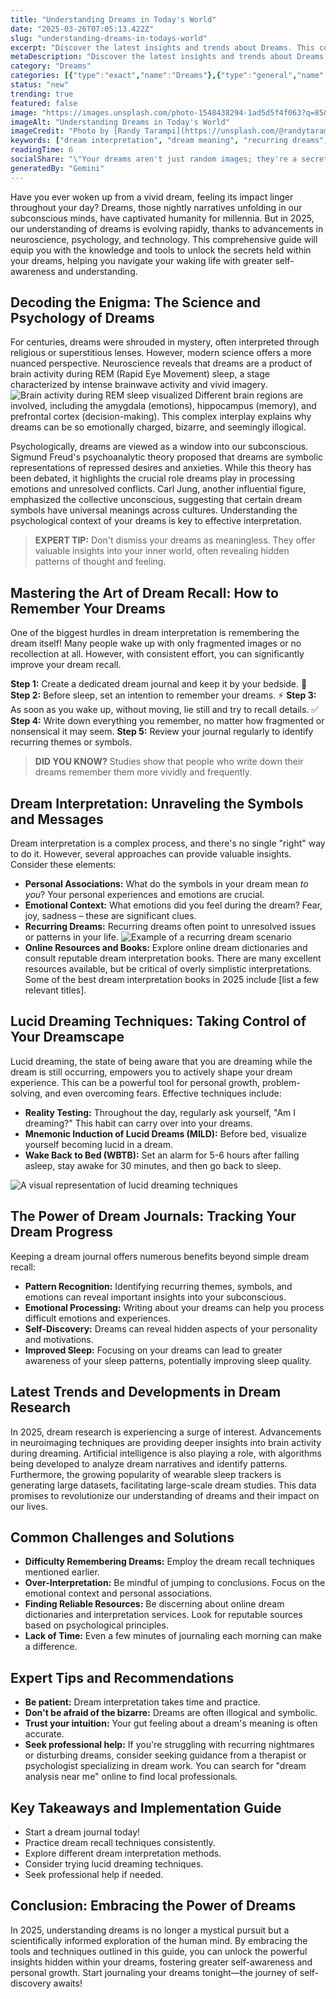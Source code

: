 ```yaml
---
title: "Understanding Dreams in Today's World"
date: "2025-03-26T07:05:13.422Z"
slug: "understanding-dreams-in-todays-world"
excerpt: "Discover the latest insights and trends about Dreams. This comprehensive guide covers everything you need to know about Dreams in 2025."
metaDescription: "Discover the latest insights and trends about Dreams. This comprehensive guide covers everything you need to know about Dreams in 2025."
category: "Dreams"
categories: [{"type":"exact","name":"Dreams"},{"type":"general","name":"Psychology"},{"type":"medium","name":"Cognitive Science"},{"type":"specific","name":"Sleep Research"},{"type":"niche","name":"Dream Interpretation"}]
status: "new"
trending: true
featured: false
image: "https://images.unsplash.com/photo-1548438294-1ad5d5f4f063?q=85&w=1200&fit=max&fm=webp&auto=compress"
imageAlt: "Understanding Dreams in Today's World"
imageCredit: "Photo by [Randy Tarampi](https://unsplash.com/@randytarampi) on Unsplash"
keywords: ["dream interpretation", "dream meaning", "recurring dreams", "lucid dreaming techniques", "dream journal benefits", "how to remember dreams", "dream symbols dictionary", "online dream analysis", "best dream interpretation books", "dream analysis near me"]
readingTime: 6
socialShare: "\"Your dreams aren't just random images; they're a secret language your subconscious uses to communicate. Learning to understand this language can transform your life.\""
generatedBy: "Gemini"
---
```




Have you ever woken up from a vivid dream, feeling its impact linger throughout your day?  Dreams, those nightly narratives unfolding in our subconscious minds, have captivated humanity for millennia.  But in 2025, our understanding of dreams is evolving rapidly, thanks to advancements in neuroscience, psychology, and technology. This comprehensive guide will equip you with the knowledge and tools to unlock the secrets held within your dreams, helping you navigate your waking life with greater self-awareness and understanding.

## Decoding the Enigma: The Science and Psychology of Dreams

For centuries, dreams were shrouded in mystery, often interpreted through religious or superstitious lenses.  However, modern science offers a more nuanced perspective.  Neuroscience reveals that dreams are a product of brain activity during REM (Rapid Eye Movement) sleep, a stage characterized by intense brainwave activity and vivid imagery.  ![Brain activity during REM sleep visualized](https://images.unsplash.com/photo-1536893827774-411e1dc7c902?q=85&w=1200&fit=max&fm=webp&auto=compress)  Different brain regions are involved, including the amygdala (emotions), hippocampus (memory), and prefrontal cortex (decision-making).  This complex interplay explains why dreams can be so emotionally charged, bizarre, and seemingly illogical.

Psychologically, dreams are viewed as a window into our subconscious.  Sigmund Freud's psychoanalytic theory proposed that dreams are symbolic representations of repressed desires and anxieties.  While this theory has been debated, it highlights the crucial role dreams play in processing emotions and unresolved conflicts. Carl Jung, another influential figure, emphasized the collective unconscious, suggesting that certain dream symbols have universal meanings across cultures.  Understanding the psychological context of your dreams is key to effective interpretation.

> **EXPERT TIP:** Don't dismiss your dreams as meaningless.  They offer valuable insights into your inner world, often revealing hidden patterns of thought and feeling.

## Mastering the Art of Dream Recall: How to Remember Your Dreams

One of the biggest hurdles in dream interpretation is remembering the dream itself!  Many people wake up with only fragmented images or no recollection at all.  However, with consistent effort, you can significantly improve your dream recall.

**Step 1:**  Create a dedicated dream journal and keep it by your bedside. 🔑
**Step 2:**  Before sleep, set an intention to remember your dreams. ⚡
**Step 3:**  As soon as you wake up, without moving, lie still and try to recall details.  ✅
**Step 4:**  Write down everything you remember, no matter how fragmented or nonsensical it may seem.
**Step 5:**  Review your journal regularly to identify recurring themes or symbols.

> **DID YOU KNOW?**  Studies show that people who write down their dreams remember them more vividly and frequently.

## Dream Interpretation: Unraveling the Symbols and Messages

Dream interpretation is a complex process, and there's no single "right" way to do it.  However, several approaches can provide valuable insights.  Consider these elements:

* **Personal Associations:**  What do the symbols in your dream mean *to you*?  Your personal experiences and emotions are crucial.
* **Emotional Context:**  What emotions did you feel during the dream?  Fear, joy, sadness – these are significant clues.
* **Recurring Dreams:**  Recurring dreams often point to unresolved issues or patterns in your life.  ![Example of a recurring dream scenario](https://images.unsplash.com/photo-1570050785780-3c79854c7813?q=85&w=1200&fit=max&fm=webp&auto=compress)
* **Online Resources and Books:**  Explore online dream dictionaries and consult reputable dream interpretation books.  There are many excellent resources available, but be critical of overly simplistic interpretations. Some of the best dream interpretation books in 2025 include [list a few relevant titles].

##  Lucid Dreaming Techniques: Taking Control of Your Dreamscape

Lucid dreaming, the state of being aware that you are dreaming while the dream is still occurring, empowers you to actively shape your dream experience.  This can be a powerful tool for personal growth, problem-solving, and even overcoming fears.  Effective techniques include:

* **Reality Testing:**  Throughout the day, regularly ask yourself, "Am I dreaming?"  This habit can carry over into your dreams.
* **Mnemonic Induction of Lucid Dreams (MILD):**  Before bed, visualize yourself becoming lucid in a dream.
* **Wake Back to Bed (WBTB):**  Set an alarm for 5-6 hours after falling asleep, stay awake for 30 minutes, and then go back to sleep.

![A visual representation of lucid dreaming techniques](https://images.unsplash.com/photo-1534447677768-be436bb09401?q=85&w=1200&fit=max&fm=webp&auto=compress)

##  The Power of Dream Journals: Tracking Your Dream Progress

Keeping a dream journal offers numerous benefits beyond simple dream recall:

* **Pattern Recognition:**  Identifying recurring themes, symbols, and emotions can reveal important insights into your subconscious.
* **Emotional Processing:**  Writing about your dreams can help you process difficult emotions and experiences.
* **Self-Discovery:**  Dreams can reveal hidden aspects of your personality and motivations.
* **Improved Sleep:**  Focusing on your dreams can lead to greater awareness of your sleep patterns, potentially improving sleep quality.

##  Latest Trends and Developments in Dream Research

In 2025, dream research is experiencing a surge of interest.  Advancements in neuroimaging techniques are providing deeper insights into brain activity during dreaming.  Artificial intelligence is also playing a role, with algorithms being developed to analyze dream narratives and identify patterns.  Furthermore, the growing popularity of wearable sleep trackers is generating large datasets, facilitating large-scale dream studies.  This data promises to revolutionize our understanding of dreams and their impact on our lives.

## Common Challenges and Solutions

* **Difficulty Remembering Dreams:**  Employ the dream recall techniques mentioned earlier.
* **Over-Interpretation:**  Be mindful of jumping to conclusions.  Focus on the emotional context and personal associations.
* **Finding Reliable Resources:**  Be discerning about online dream dictionaries and interpretation services.  Look for reputable sources based on psychological principles.
* **Lack of Time:**  Even a few minutes of journaling each morning can make a difference.

## Expert Tips and Recommendations

* **Be patient:** Dream interpretation takes time and practice.
* **Don't be afraid of the bizarre:** Dreams are often illogical and symbolic.
* **Trust your intuition:** Your gut feeling about a dream's meaning is often accurate.
* **Seek professional help:**  If you're struggling with recurring nightmares or disturbing dreams, consider seeking guidance from a therapist or psychologist specializing in dream work.  You can search for "dream analysis near me" online to find local professionals.

## Key Takeaways and Implementation Guide

* Start a dream journal today!
* Practice dream recall techniques consistently.
* Explore different dream interpretation methods.
* Consider trying lucid dreaming techniques.
* Seek professional help if needed.

## Conclusion: Embracing the Power of Dreams

In 2025, understanding dreams is no longer a mystical pursuit but a scientifically informed exploration of the human mind.  By embracing the tools and techniques outlined in this guide, you can unlock the powerful insights hidden within your dreams, fostering greater self-awareness and personal growth.  Start journaling your dreams tonight—the journey of self-discovery awaits!

